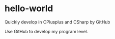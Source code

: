 # hello-world
Quickly develop in CPlusplus and CSharp by GitHub

Use GitHub to develop my program level.
